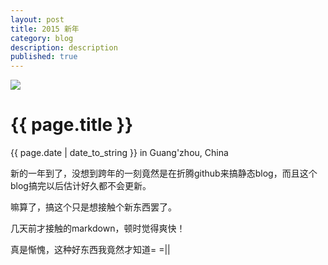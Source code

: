 ```yaml
---
layout: post
title: 2015 新年
category: blog
description: description
published: true
---
```


<img class="full-width to-top" src="../../../../images/2015-01-01.jpg">

{{ page.title }}
===
{{ page.date | date_to_string }} in Guang'zhou, China


新的一年到了，没想到跨年的一刻竟然是在折腾github来搞静态blog，而且这个blog搞完以后估计好久都不会更新。


嘛算了，搞这个只是想接触个新东西罢了。

几天前才接触的markdown，顿时觉得爽快！

真是惭愧，这种好东西我竟然才知道= =||
